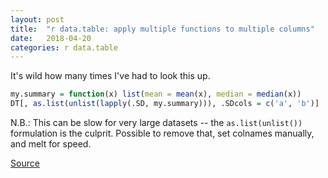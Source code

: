 ```yaml
---
layout: post
title:  "r data.table: apply multiple functions to multiple columns"
date:   2018-04-20
categories: r data.table
---
```


It's wild how many times I've had to look this up.

```r
my.summary = function(x) list(mean = mean(x), median = median(x))
DT[, as.list(unlist(lapply(.SD, my.summary))), .SDcols = c('a', 'b')]
```

N.B.: This can be slow for very large datasets -- the `as.list(unlist())` formulation is the culprit. Possible to remove that, set colnames manually, and melt for speed.

[Source](https://stackoverflow.com/questions/29620783/data-table-in-r-apply-multiple-functions-to-multiple-columns)
